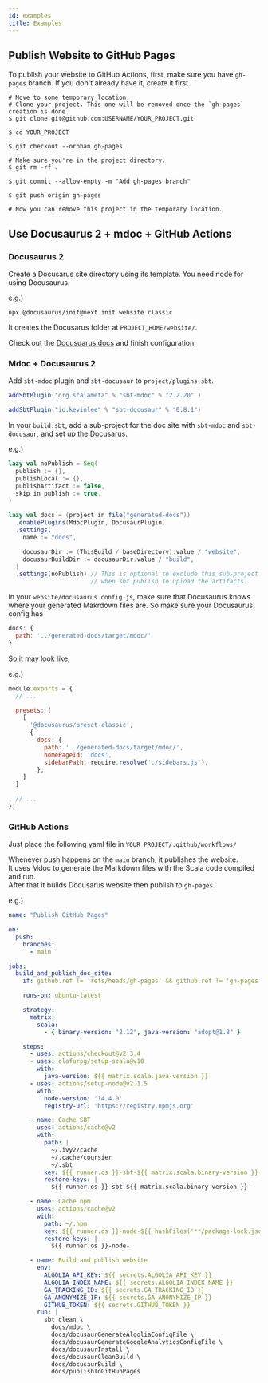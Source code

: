```yaml
---
id: examples
title: Examples
---
```

## Publish Website to GitHub Pages
To publish your website to GitHub Actions, first, make sure you have `gh-pages` branch.
If you don't already have it, create it first.

```shell
# Move to some temporary location.
# Clone your project. This one will be removed once the `gh-pages` creation is done.
$ git clone git@github.com:USERNAME/YOUR_PROJECT.git

$ cd YOUR_PROJECT

$ git checkout --orphan gh-pages

# Make sure you're in the project directory.
$ git rm -rf .

$ git commit --allow-empty -m "Add gh-pages branch"

$ git push origin gh-pages

# Now you can remove this project in the temporary location.
```

## Use Docusaurus 2 + mdoc + GitHub Actions

### Docusaurus 2
Create a Docusarus site directory using its template. You need node for using Docusaurus.

e.g.)
```shell
npx @docusaurus/init@next init website classic 
``` 
It creates the Docusarus folder at `PROJECT_HOME/website/`.

Check out the [Docusuarus docs](https://v2.docusaurus.io/docs/) and finish configuration.

### Mdoc + Docusaurus 2
Add `sbt-mdoc` plugin and `sbt-docusaur` to `project/plugins.sbt`. 

```scala title="project/plugins.sbt"
addSbtPlugin("org.scalameta" % "sbt-mdoc" % "2.2.20" )

addSbtPlugin("io.kevinlee" % "sbt-docusaur" % "0.8.1")
```

In your `build.sbt`, add a sub-project for the doc site with `sbt-mdoc` and `sbt-docusaur`, and set up the Docusarus.

e.g.)
```scala title="build.sbt"
lazy val noPublish = Seq(
  publish := {},
  publishLocal := {},
  publishArtifact := false,
  skip in publish := true,
)

lazy val docs = (project in file("generated-docs"))
  .enablePlugins(MdocPlugin, DocusaurPlugin)
  .settings(
    name := "docs",

    docusaurDir := (ThisBuild / baseDirectory).value / "website",
    docusaurBuildDir := docusaurDir.value / "build",
  )
  .settings(noPublish) // This is optional to exclude this sub-project
                       // when sbt publish to upload the artifacts.

```

In your `website/docusaurus.config.js`, make sure that Docusaurus knows where your generated Makrdown files are.
So make sure your Docusaurus config has
```javascript
docs: {
  path: '../generated-docs/target/mdoc/'
}
```

So it may look like,

e.g.)
```javascript title="website/docusaurus.config.js"
module.exports = {
  // ...

  presets: [
    [
      '@docusaurus/preset-classic',
      {
        docs: {
          path: '../generated-docs/target/mdoc/',
          homePageId: 'docs',
          sidebarPath: require.resolve('./sidebars.js'),
        },
    ]
  ]

  // ...
};
```

### GitHub Actions
Just place the following yaml file in `YOUR_PROJECT/.github/workflows/`

Whenever push happens on the `main` branch, it publishes the website. <br />
It uses Mdoc to generate the Markdown files with the Scala code compiled and run.<br />
After that it builds Docusarus website then publish to `gh-pages`.

e.g.)

```yaml title=".github/workflows/publish-github-pages.yml"
name: "Publish GitHub Pages"

on:
  push:
    branches:
      - main

jobs:
  build_and_publish_doc_site:
    if: github.ref != 'refs/heads/gh-pages' && github.ref != 'gh-pages'

    runs-on: ubuntu-latest

    strategy:
      matrix:
        scala:
          - { binary-version: "2.12", java-version: "adopt@1.8" }

    steps:
      - uses: actions/checkout@v2.3.4
      - uses: olafurpg/setup-scala@v10
        with:
          java-version: ${{ matrix.scala.java-version }}
      - uses: actions/setup-node@v2.1.5
        with:
          node-version: '14.4.0'
          registry-url: 'https://registry.npmjs.org'

      - name: Cache SBT
        uses: actions/cache@v2
        with:
          path: |
            ~/.ivy2/cache
            ~/.cache/coursier
            ~/.sbt
          key: ${{ runner.os }}-sbt-${{ matrix.scala.binary-version }}-${{ hashFiles('**/*.sbt') }}
          restore-keys: |
            ${{ runner.os }}-sbt-${{ matrix.scala.binary-version }}-

      - name: Cache npm
        uses: actions/cache@v2
        with:
          path: ~/.npm
          key: ${{ runner.os }}-node-${{ hashFiles('**/package-lock.json') }}
          restore-keys: |
            ${{ runner.os }}-node-

      - name: Build and publish website
        env:
          ALGOLIA_API_KEY: ${{ secrets.ALGOLIA_API_KEY }}
          ALGOLIA_INDEX_NAME: ${{ secrets.ALGOLIA_INDEX_NAME }}
          GA_TRACKING_ID: ${{ secrets.GA_TRACKING_ID }}
          GA_ANONYMIZE_IP: ${{ secrets.GA_ANONYMIZE_IP }}
          GITHUB_TOKEN: ${{ secrets.GITHUB_TOKEN }}
        run: |
          sbt clean \
            docs/mdoc \
            docs/docusaurGenerateAlgoliaConfigFile \
            docs/docusaurGenerateGoogleAnalyticsConfigFile \
            docs/docusaurInstall \
            docs/docusaurCleanBuild \
            docs/docusaurBuild \
            docs/publishToGitHubPages
```
